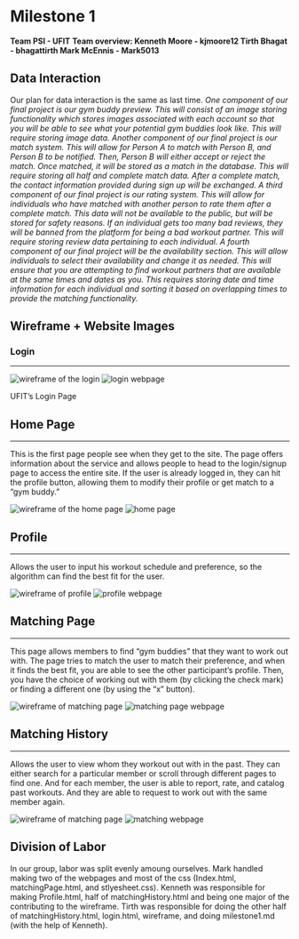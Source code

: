 # Milestone 1

**Team PSI - UFIT**
**Team overview: Kenneth Moore - kjmoore12 Tirth Bhagat - bhagattirth Mark McEnnis - Mark5013**


## Data Interaction

Our plan for data interaction is the same as last time. *One component of our final project is our gym buddy preview. This will consist of an image storing functionality which stores images associated with each account so that you will be able to see what your potential gym buddies look like. This will require storing image data. Another component of our final project is our match system. This will allow for Person A to match with Person B, and Person B to be notified. Then, Person B will either accept or reject the match. Once matched, it will be stored as a match in the database. This will require storing all half and complete match data. After a complete match, the contact information provided during sign up will be exchanged. A third component of our final project is our rating system. This will allow for individuals who have matched with another person to rate them after a complete match. This data will not be available to the public, but will be stored for safety reasons. If an individual gets too many bad reviews, they will be banned from the platform for being a bad workout partner. This will require storing review data pertaining to each individual. A fourth component of our final project will be the availability section. This will allow individuals to select their availability and change it as needed. This will ensure that you are attempting to find workout partners that are available at the same times and dates as you. This requires storing date and time information for each individual and sorting it based on overlapping times to provide the matching functionality.*


## Wireframe + Website Images
### Login
***

![wireframe of the login](https://github.com/bhagattirth/326_Fit_Together/blob/main/docs/raw_images/login.jpg)
![login webpage](https://github.com/bhagattirth/326_Fit_Together/blob/main/docs/raw_images/login_web.jpg)


UFIT’s Login Page

## Home Page
***
This is the first page people see when they get to the site. The page offers information about the service and allows people to head to the login/signup page to access the entire site. If the user is already logged in, they can hit the profile button, allowing them to modify their profile or get match to a “gym buddy.”

![wireframe of the home page](https://github.com/bhagattirth/326_Fit_Together/blob/main/docs/raw_images/index.jpg)
![home page](https://github.com/bhagattirth/326_Fit_Together/blob/main/docs/raw_images/index_web.jpg)

## Profile
***
Allows the user to input his workout schedule and preference, so the algorithm can find the best fit for the user. 

![wireframe of profile](https://github.com/bhagattirth/326_Fit_Together/blob/main/docs/raw_images/profile.jpg)
![profile webpage](https://github.com/bhagattirth/326_Fit_Together/blob/main/docs/raw_images/profile_web.jpg)

## Matching Page
***
This page allows members to find “gym buddies” that they want to work out with. The page tries to match the user to match their preference, and when it finds the best fit, you are able to see the other participant’s profile. Then, you have the choice of working out with them (by clicking the check mark) or finding a different one (by using the “x” button).

![wireframe of matching page](https://github.com/bhagattirth/326_Fit_Together/blob/main/docs/raw_images/matching.jpg)
![matching page webpage](https://github.com/bhagattirth/326_Fit_Together/blob/main/docs/raw_images/match_web.jpg)

## Matching History
***
Allows the user to view whom they workout out with in the past. They can either search for a particular member or scroll through different pages to find one. And for each member, the user is able to report, rate, and catalog past workouts. And they are able to request to work out with the same member again.

![wireframe of matching page](https://github.com/bhagattirth/326_Fit_Together/blob/main/docs/raw_images/matchHistory.jpg)
![matching webpage](https://github.com/bhagattirth/326_Fit_Together/blob/main/docs/raw_images/matchHistory_web.jpg)

## Division of Labor

In our group, labor was split evenly amoung ourselves. Mark handled making two of the webpages and most of the css (Index.html, matchingPage.html, and stlyesheet.css). Kenneth was responsible for making Profile.html, half of matchingHistory.html and being one major of the contributing to the wireframe. Tirth was responsible for doing the other half of matchingHistory.html, login.html, wireframe, and doing milestone1.md (with the help of Kenneth).
